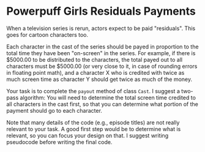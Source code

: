 # Powerpuff Girls Residuals Payments

When a television series is rerun, actors expect
to be paid "residuals".  This goes for cartoon characters too. 

Each character in the cast of the series should be
payed in proportion to the total time they have 
been "on-screen" in the series.   For example, if 
there is $5000.00 to be distributed to the characters,
the total payed out to all characters must be $5000.00
(or very close to it, in case of rounding errors
in floating point math), and a character X who is 
credited with twice as much screen time as character 
Y should get twice as much of the money. 

Your task is to complete the `payout` method of 
class `Cast`.  I suggest a two-pass algorithm: You
will need to determine the total screen time credited
to all characters in the cast first, so that you 
can determine what portion of the payment should 
go to each character. 

Note that many details of the code (e.g., episode titles)
are not really relevant to your task.  A good first step 
would be to determine what is relevant, so you can focus 
your design on that.  I suggest writing pseudocode before 
writing the final code. 
